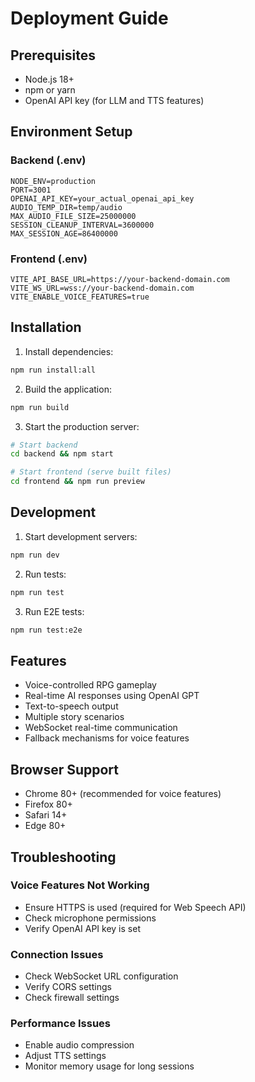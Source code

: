 # Deployment Guide

## Prerequisites

- Node.js 18+ 
- npm or yarn
- OpenAI API key (for LLM and TTS features)

## Environment Setup

### Backend (.env)
```
NODE_ENV=production
PORT=3001
OPENAI_API_KEY=your_actual_openai_api_key
AUDIO_TEMP_DIR=temp/audio
MAX_AUDIO_FILE_SIZE=25000000
SESSION_CLEANUP_INTERVAL=3600000
MAX_SESSION_AGE=86400000
```

### Frontend (.env)
```
VITE_API_BASE_URL=https://your-backend-domain.com
VITE_WS_URL=wss://your-backend-domain.com
VITE_ENABLE_VOICE_FEATURES=true
```

## Installation

1. Install dependencies:
```bash
npm run install:all
```

2. Build the application:
```bash
npm run build
```

3. Start the production server:
```bash
# Start backend
cd backend && npm start

# Start frontend (serve built files)
cd frontend && npm run preview
```

## Development

1. Start development servers:
```bash
npm run dev
```

2. Run tests:
```bash
npm run test
```

3. Run E2E tests:
```bash
npm run test:e2e
```

## Features

- Voice-controlled RPG gameplay
- Real-time AI responses using OpenAI GPT
- Text-to-speech output
- Multiple story scenarios
- WebSocket real-time communication
- Fallback mechanisms for voice features

## Browser Support

- Chrome 80+ (recommended for voice features)
- Firefox 80+
- Safari 14+
- Edge 80+

## Troubleshooting

### Voice Features Not Working
- Ensure HTTPS is used (required for Web Speech API)
- Check microphone permissions
- Verify OpenAI API key is set

### Connection Issues
- Check WebSocket URL configuration
- Verify CORS settings
- Check firewall settings

### Performance Issues
- Enable audio compression
- Adjust TTS settings
- Monitor memory usage for long sessions
